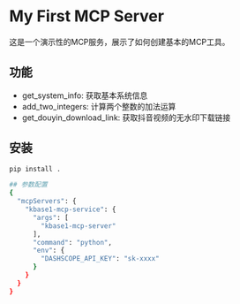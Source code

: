 # My First MCP Server

这是一个演示性的MCP服务，展示了如何创建基本的MCP工具。

## 功能

- get_system_info: 获取基本系统信息
- add_two_integers: 计算两个整数的加法运算
- get_douyin_download_link: 获取抖音视频的无水印下载链接


## 安装

```bash
pip install .

## 参数配置
{
  "mcpServers": {
    "kbase1-mcp-service": {
      "args": [
        "kbase1-mcp-server"
      ],
      "command": "python",
      "env": {
        "DASHSCOPE_API_KEY": "sk-xxxx"
      }
    }
  }
}